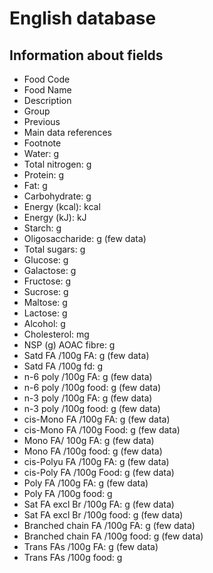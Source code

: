 # English database

## Information about fields

- Food Code
- Food Name
- Description
- Group
- Previous
- Main data references
- Footnote
- Water: g
- Total nitrogen: g
- Protein: g
- Fat: g
- Carbohydrate: g
- Energy (kcal): kcal
- Energy (kJ): kJ
- Starch: g
- Oligosaccharide: g (few data)
- Total sugars: g
- Glucose: g
- Galactose: g
- Fructose: g
- Sucrose: g
- Maltose: g
- Lactose: g
- Alcohol: g
- Cholesterol: mg
- NSP (g)	AOAC fibre: g
- Satd FA /100g FA: g (few data)
- Satd FA /100g fd: g
- n-6 poly /100g FA: g (few data)
- n-6 poly /100g food: g (few data)
- n-3 poly /100g FA: g (few data)
- n-3 poly /100g food: g (few data)
- cis-Mono FA /100g FA: g (few data)
- cis-Mono FA /100g Food: g (few data)
- Mono FA/ 100g FA: g (few data)
- Mono FA /100g food: g (few data)
- cis-Polyu FA /100g FA: g (few data)
- cis-Poly FA /100g Food: g (few data)
- Poly FA /100g FA: g (few data)
- Poly FA /100g food: g
- Sat FA excl Br /100g FA: g (few data)
- Sat FA excl Br /100g food: g (few data)
- Branched chain FA /100g FA: g (few data)
- Branched chain FA /100g food: g (few data)
- Trans FAs /100g FA: g (few data)
- Trans FAs /100g food: g

